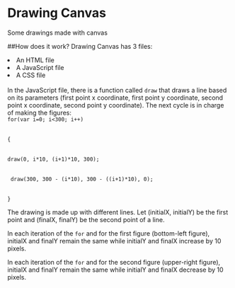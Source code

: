 # Drawing Canvas
Some drawings made with canvas

##How does it work?
Drawing Canvas has 3 files:
<li>An HTML file</li>
<li>A JavaScript file</li>
<li>A CSS file</li>
<br>
In the JavaScript file, there is a function called <code>draw</code> that draws a line based on its parameters 
(first point x coordinate, first point y coordinate, second point x coordinate, second point y coordinate). The next cycle 
is in charge of making the figures:

<code>
for(var i=0; i<300; i++)
</code><br>
<code>
{
</code><br>
<code>
draw(0, i*10, (i+1)*10, 300);
</code><br>
<code>
 draw(300, 300 - (i*10), 300 - ((i+1)*10), 0);
</code><br>
<code>
}
</code>

The drawing is made up with different lines. Let (initialX, initialY) be the first point and (finalX, finalY)
be the second point of a line.
<br>

In each iteration of the <code>for</code> and for the first figure (bottom-left figure), initialX and finalY
remain the same while initialY and finalX increase by 10 pixels.
<br>

In each iteration of the <code>for</code> and for the second figure (upper-right figure), initialX and finalY
remain the same while initialY and finalX decrease by 10 pixels.
